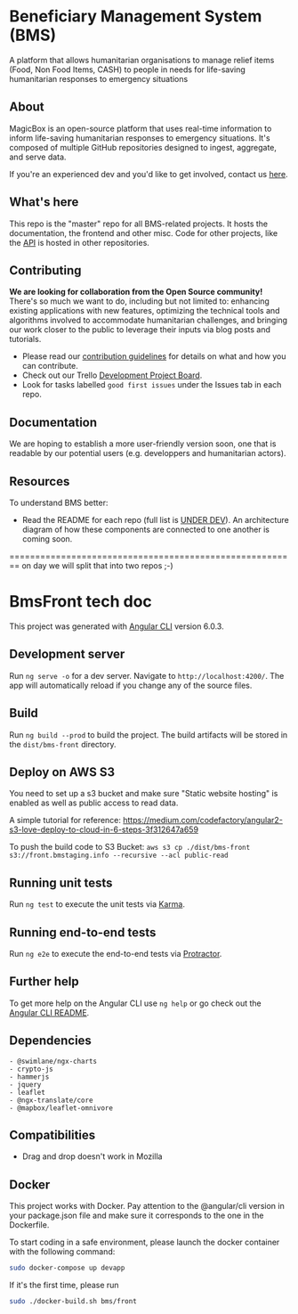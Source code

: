 Beneficiary Management System (BMS)
========
 A platform that allows humanitarian organisations to manage relief items (Food, Non Food Items, CASH) to people in needs for life-saving humanitarian responses to emergency situations


## About

MagicBox is an open-source platform that uses real-time information to inform
life-saving humanitarian responses to emergency situations. It's composed of
multiple GitHub repositories designed to ingest, aggregate, and serve data.

If you're an experienced dev and you'd like to get involved, contact us [here](https://reliefapps.org/career.php).

## What's here

This repo is the "master" repo for all BMS-related projects. It hosts 
the documentation, the frontend and other misc. Code for other
projects, like the [API](https://github.com/ReliefApplications/bms_api) is hosted in other 
repositories. 

## Contributing

**We are looking for collaboration from the Open Source community!** There's
so much we want to do, including but not limited to: enhancing existing 
applications with new features, optimizing the technical tools and algorithms 
involved to accommodate humanitarian challenges, and bringing our work closer to
the public to leverage their inputs via blog posts and tutorials.

* Please read our [contribution guidelines](https://github.com/ReliefApplications/bms_api/blob/master/.github/CONTRIBUTING.md) 
for details on what and how you can contribute.
* Check out our Trello [Development Project Board](https://trello.com/b/DqrwMZsv/bms).
* Look for tasks labelled `good first issues` under the Issues tab in each repo.


## Documentation

We are hoping to
establish a more user-friendly version soon, one that is readable by our potential users 
(e.g. developpers and humanitarian actors).


## Resources

To understand BMS better:

* Read the README for each repo (full list is [UNDER DEV](https://reliefapps.org)). 
An architecture diagram of how these components are connected to one another is coming soon.



========================================================
on day we will split that into two repos ;-)

# BmsFront tech doc

This project was generated with [Angular CLI](https://github.com/angular/angular-cli) version 6.0.3.

## Development server

Run `ng serve -o` for a dev server. Navigate to `http://localhost:4200/`. The app will automatically reload if you change any of the source files.

## Build

Run `ng build --prod` to build the project. The build artifacts will be stored in the `dist/bms-front` directory.

## Deploy on AWS S3
You need to set up a s3 bucket and make sure "Static website hosting" is enabled as well as public access to read data.

A simple tutorial for reference: https://medium.com/codefactory/angular2-s3-love-deploy-to-cloud-in-6-steps-3f312647a659

To push the build code to S3 Bucket: `aws s3 cp ./dist/bms-front s3://front.bmstaging.info --recursive --acl public-read`

## Running unit tests

Run `ng test` to execute the unit tests via [Karma](https://karma-runner.github.io).

## Running end-to-end tests

Run `ng e2e` to execute the end-to-end tests via [Protractor](http://www.protractortest.org/).

## Further help

To get more help on the Angular CLI use `ng help` or go check out the [Angular CLI README](https://github.com/angular/angular-cli/blob/master/README.md).

## Dependencies

    - @swimlane/ngx-charts
    - crypto-js
    - hammerjs
    - jquery
    - leaflet
    - @ngx-translate/core
    - @mapbox/leaflet-omnivore


## Compatibilities

 - Drag and drop doesn't work in Mozilla


## Docker

This project works with Docker.
Pay attention to the @angular/cli version in your package.json file and make sure it corresponds to the one in the Dockerfile.

To start coding in a safe environment, please launch the docker container with the following command:

```bash
sudo docker-compose up devapp
```

If it's the first time, please run 
```bash
sudo ./docker-build.sh bms/front
```
